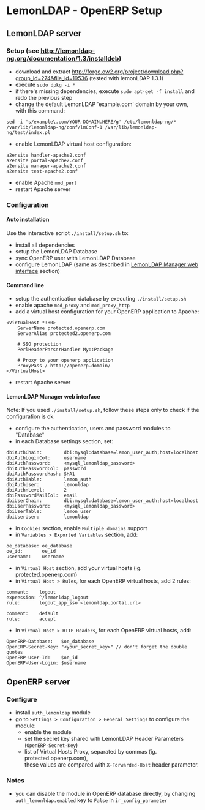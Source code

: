 LemonLDAP - OpenERP Setup
=========================

## LemonLDAP server

### Setup (see http://lemonldap-ng.org/documentation/1.3/installdeb)

- download and extract http://forge.ow2.org/project/download.php?group_id=274&file_id=19536 (tested with lemonLDAP 1.3.1)
- execute `sudo dpkg -i *`
- if there's missing dependencies, execute `sudo apt-get -f install` and redo the previous step
- change the default LemonLDAP 'example.com' domain by your own, with this command:   

`sed -i 's/example\.com/YOUR-DOMAIN.HERE/g' /etc/lemonldap-ng/* /var/lib/lemonldap-ng/conf/lmConf-1 /var/lib/lemonldap-ng/test/index.pl`

- enable LemonLDAP virtual host configuration:

```
a2ensite handler-apache2.conf
a2ensite portal-apache2.conf
a2ensite manager-apache2.conf
a2ensite test-apache2.conf
```

- enable Apache `mod_perl`
- restart Apache server

### Configuration

#### Auto installation

Use the interactive script `./install/setup.sh` to:
- install all dependencies
- setup the LemonLDAP Database
- sync OpenERP user with LemonLDAP Database
- configure LemonLDAP (same as described in [LemonLDAP Manager web interface](#lemonldap-manager-web-interface) section)

#### Command line

- setup the authentication database by executing `./install/setup.sh`  
- enable apache `mod_proxy` and `mod_proxy_http`
- add a virtual host configuration for your OpenERP application to Apache:

```
<VirtualHost *:80>
    ServerName protected.openerp.com
    ServerAlias protected2.openerp.com
     	
	# SSO protection
    PerlHeaderParserHandler My::Package
 
 	# Proxy to your openerp application
	ProxyPass / http://openerp.domain/
</VirtualHost>
```

- restart Apache server

#### LemonLDAP Manager web interface

Note: If you used `./install/setup.sh`, follow these steps only to check if the configuration is ok.

- configure the authentication, users and password modules to "Database"
- in each Database settings section, set:

```
dbiAuthChain:        dbi:mysql:database=lemon_user_auth;host=localhost
dbiAuthLoginCol:     username
dbiAuthPassword:     <mysql_lemonldap_password>
dbiAuthPasswordCol:  password
dbiAuthPasswordHash: SHA1
dbiAuthTable:        lemon_auth
dbiAuthUser:         lemonldap
dbiAuthnLevel:       2
dbiPasswordMailCol:  email
dbiUserChain:        dbi:mysql:database=lemon_user_auth;host=localhost
dbiUserPassword:     <mysql_lemonldap_password>
dbiUserTable:        lemon_user
dbiUserUser:         lemonldap
```

- in `Cookies` section, enable `Multiple domains` support
- in `Variables > Exported Variables` section, add:   

```
oe_database: oe_database
oe_id:       oe_id
username:    username
```

- in `Virtual Host` section, add your virtual hosts (ig. protected.openerp.com)
- in `Virtual Host > Rules`, for each OpenERP virtual hosts, add 2 rules:
  
```
comment:    logout
expression: ^/lemonldap_logout
rule:       logout_app_sso <lemonldap.portal.url>
   
comment:    default
rule:       accept
```

- in `Virtual Host > HTTP Headers`, for each OpenERP virtual hosts, add:   

```
OpenERP-Database:   $oe_database
OpenERP-Secret-Key: "<your_secret_key>" // don't forget the double quotes
OpenERP-User-Id:    $oe_id
OpenERP-User-Login: $username
```


## OpenERP server

### Configure

- install `auth_lemonldap` module
- go to `Settings > Configuration > General Settings` to configure the module:
  - enable the module   
  - set the secret key shared with LemonLDAP Header Parameters (`OpenERP-Secret-Key`)
  - list of Virtual Hosts Proxy, separated by commas (ig. protected.openerp.com),   
    these values are compared with `X-Forwarded-Host` header parameter.

### Notes

- you can disable the module in OpenERP database directly, by changing `auth_lemonldap.enabled` key to `False` in `ir_config_parameter`